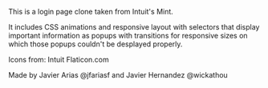 This is a login page clone taken from Intuit's Mint.

It includes CSS animations and responsive layout with selectors that display important information as popups with transitions for responsive sizes on which those popups couldn't be desplayed properly.

Icons from:
Intuit
Flaticon.com

Made by Javier Arias @jfariasf and Javier Hernandez @wickathou